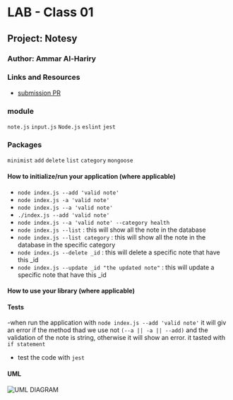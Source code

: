 
# LAB - Class 01

## Project: Notesy

### Author:  Ammar Al-Hariry

### Links and Resources

- [submission PR](https://github.com/401-advanced-javascript-ammar-hariry/Notesy/pull/4)

### module 
``note.js``
``input.js``
``Node.js``
``eslint``
``jest``

### Packages
``minimist``
``add``
``delete``
``list``
``category``
``mongoose``



#### How to initialize/run your application (where applicable)

- ``node index.js --add 'valid note'``
- ``node index.js -a 'valid note'``
- ``node index.js --a 'valid note'``
- ``./index.js --add 'valid note'``
- ``node index.js --a 'valid note' --category health`` 
- ``node index.js --list`` : this will show all the note in the database
- ``node index.js --list category`` : this will show all the note in the database in the specific category
- ``node index.js --delete _id`` : this will delete a specific note that have this _id 
- ``node index.js --update _id "the updated note"`` : this will update a specific note that have this _id 



#### How to use your library (where applicable)

#### Tests

-when run the application with ``node index.js --add 'valid note'``  it will giv an error if the method thad we use not ``(--a || -a || --add)`` and the validation of the note is string, otherwise it will show an error. it tasted with ``if statement``
- test the code with ``jest``

#### UML

![UML DIAGRAM](https://i.ibb.co/4tzrws9/whitebord-lab01.png)
